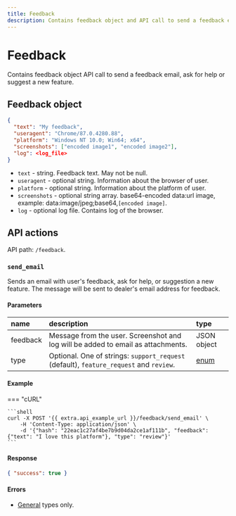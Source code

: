 ```yaml
---
title: Feedback
description: Contains feedback object and API call to send a feedback email, ask for help or suggest a new feature.
---
```


# Feedback

Contains feedback object API call to send a feedback email, ask for help or suggest a new feature.


## Feedback object

```JSON
{
  "text": "My feedback",
  "useragent": "Chrome/87.0.4280.88",
  "platform": "Windows NT 10.0; Win64; x64",
  "screenshots": ["encoded image1", "encoded image2"],
  "log": <log_file>
}
```

* `text` - string. Feedback text. May not be null.
* `useragent` - optional string. Information about the browser of user.
* `platform` - optional string. Information about the platform of user.
* `screenshots` - optional string array. base64-encoded data:url image, example: data:image/jpeg;base64,`[encoded image]`.
* `log` - optional log file. Contains log of the browser.


## API actions

API path: `/feedback`.

### `send_email`

Sends an email with user's feedback, ask for help, or suggestion a new feature. The message will be sent to dealer's 
email address for feedback.

#### Parameters

| name     | description                                                                            | type                                        |
|:---------|:---------------------------------------------------------------------------------------|:--------------------------------------------|
| feedback | Message from the user. Screenshot and log will be added to email as attachments.       | JSON object                                 |
| type     | Optional. One of strings: `support_request` (default), `feature_request` and `review`. | [enum](../../getting-started/introduction.md#data-types) |

#### Example

=== "cURL"

    ```shell
    curl -X POST '{{ extra.api_example_url }}/feedback/send_email' \
        -H 'Content-Type: application/json' \
        -d '{"hash": "22eac1c27af4be7b9d04da2ce1af111b", "feedback": {"text": "I love this platform"}, "type": "review"}'
    ```

#### Response

```json
{ "success": true }
```

#### Errors

* [General](../../getting-started/introduction.md#error-codes) types only.